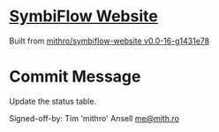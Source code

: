 # [SymbiFlow Website](https://symbiflow.github.io)

Built from [mithro/symbiflow-website v0.0-16-g1431e78](https://github.com/mithro/symbiflow-website/commit/1431e780850c1664e1f1fea60865bc1c86a381df)

# Commit Message

Update the status table.

Signed-off-by: Tim 'mithro' Ansell <me@mith.ro>
